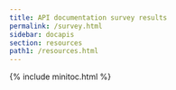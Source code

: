 ```yaml
---
title: API documentation survey results
permalink: /survey.html
sidebar: docapis
section: resources
path1: /resources.html
---
```


{% include minitoc.html %}
